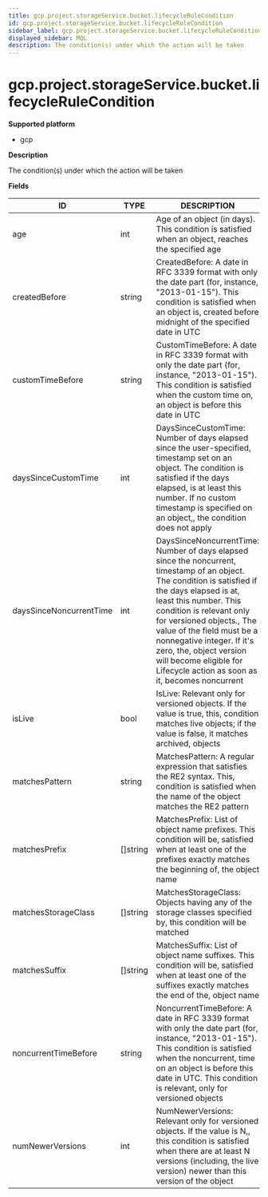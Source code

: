 ```yaml
---
title: gcp.project.storageService.bucket.lifecycleRuleCondition
id: gcp.project.storageService.bucket.lifecycleRuleCondition
sidebar_label: gcp.project.storageService.bucket.lifecycleRuleCondition
displayed_sidebar: MQL
description: The condition(s) under which the action will be taken
---
```


# gcp.project.storageService.bucket.lifecycleRuleCondition

**Supported platform**

- gcp

**Description**

The condition(s) under which the action will be taken

**Fields**

| ID                      | TYPE             | DESCRIPTION                                                                                                                                                                                                                                                                                                                                                                                        |
| ----------------------- | ---------------- | -------------------------------------------------------------------------------------------------------------------------------------------------------------------------------------------------------------------------------------------------------------------------------------------------------------------------------------------------------------------------------------------------- |
| age                     | int              | Age of an object (in days). This condition is satisfied when an object, reaches the specified age                                                                                                                                                                                                                                                                                                  |
| createdBefore           | string           | CreatedBefore: A date in RFC 3339 format with only the date part (for, instance, "2013-01-15"). This condition is satisfied when an object is, created before midnight of the specified date in UTC                                                                                                                                                                                                |
| customTimeBefore        | string           | CustomTimeBefore: A date in RFC 3339 format with only the date part (for, instance, "2013-01-15"). This condition is satisfied when the custom time on, an object is before this date in UTC                                                                                                                                                                                                       |
| daysSinceCustomTime     | int              | DaysSinceCustomTime: Number of days elapsed since the user-specified, timestamp set on an object. The condition is satisfied if the days elapsed, is at least this number. If no custom timestamp is specified on an object,, the condition does not apply                                                                                                                                         |
| daysSinceNoncurrentTime | int              | DaysSinceNoncurrentTime: Number of days elapsed since the noncurrent, timestamp of an object. The condition is satisfied if the days elapsed is at, least this number. This condition is relevant only for versioned objects., The value of the field must be a nonnegative integer. If it's zero, the, object version will become eligible for Lifecycle action as soon as it, becomes noncurrent |
| isLive                  | bool             | IsLive: Relevant only for versioned objects. If the value is true, this, condition matches live objects; if the value is false, it matches archived, objects                                                                                                                                                                                                                                       |
| matchesPattern          | string           | MatchesPattern: A regular expression that satisfies the RE2 syntax. This, condition is satisfied when the name of the object matches the RE2 pattern                                                                                                                                                                                                                                               |
| matchesPrefix           | &#91;&#93;string | MatchesPrefix: List of object name prefixes. This condition will be, satisfied when at least one of the prefixes exactly matches the beginning of, the object name                                                                                                                                                                                                                                 |
| matchesStorageClass     | &#91;&#93;string | MatchesStorageClass: Objects having any of the storage classes specified by, this condition will be matched                                                                                                                                                                                                                                                                                        |
| matchesSuffix           | &#91;&#93;string | MatchesSuffix: List of object name suffixes. This condition will be, satisfied when at least one of the suffixes exactly matches the end of the, object name                                                                                                                                                                                                                                       |
| noncurrentTimeBefore    | string           | NoncurrentTimeBefore: A date in RFC 3339 format with only the date part (for, instance, "2013-01-15"). This condition is satisfied when the noncurrent, time on an object is before this date in UTC. This condition is relevant, only for versioned objects                                                                                                                                       |
| numNewerVersions        | int              | NumNewerVersions: Relevant only for versioned objects. If the value is N,, this condition is satisfied when there are at least N versions (including, the live version) newer than this version of the object                                                                                                                                                                                      |
